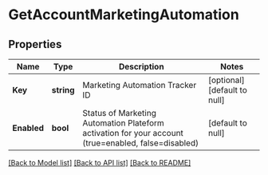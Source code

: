 # GetAccountMarketingAutomation

## Properties
Name | Type | Description | Notes
------------ | ------------- | ------------- | -------------
**Key** | **string** | Marketing Automation Tracker ID | [optional] [default to null]
**Enabled** | **bool** | Status of Marketing Automation Plateform activation for your account (true&#x3D;enabled, false&#x3D;disabled) | [default to null]

[[Back to Model list]](../README.md#documentation-for-models) [[Back to API list]](../README.md#documentation-for-api-endpoints) [[Back to README]](../README.md)


